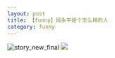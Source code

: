 ```yaml
---
layout: post
title: 【funny】段永平是个怎么样的人
category: funny
---
```

![story_new_final](http://rzda7rj3c.hd-bkt.clouddn.com/img/story_new_final_0322.png)
![](http://rzdb2xp2h.hd-bkt.clouddn.com/img/duan-220715-1.jpg)

  




